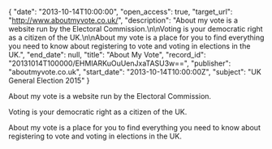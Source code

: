 {
  "date": "2013-10-14T10:00:00", 
  "open_access": true, 
  "target_url": "http://www.aboutmyvote.co.uk/", 
  "description": "About my vote is a website run by the Electoral Commission.\n\nVoting is your democratic right as a citizen of the UK.\n\nAbout my vote is a place for you to find everything you need to know about registering to vote and voting in elections in the UK.", 
  "end_date": null, 
  "title": "About My Vote", 
  "record_id": "20131014T100000/EHMlARKuOuUenJxaTASU3w==", 
  "publisher": "aboutmyvote.co.uk", 
  "start_date": "2013-10-14T10:00:00Z", 
  "subject": "UK General Election 2015"
}

About my vote is a website run by the Electoral Commission.

Voting is your democratic right as a citizen of the UK.

About my vote is a place for you to find everything you need to know about registering to vote and voting in elections in the UK.